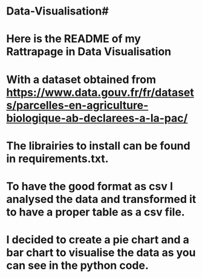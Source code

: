 # Data-Visualisation# 
#
#
# Here is the README of my Rattrapage in Data Visualisation
# With a dataset obtained from https://www.data.gouv.fr/fr/datasets/parcelles-en-agriculture-biologique-ab-declarees-a-la-pac/
#
# The librairies to install can be found in requirements.txt.
#
# To have the good format as csv I analysed the data and transformed it to have a proper table as a csv file.
# I decided to create a pie chart and a bar chart to visualise the data as you can see in the python code.
# 
#
#
#
#
#
#
